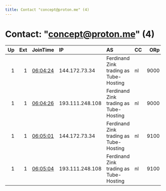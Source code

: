 ```yaml
---
title: Contact "concept@proton.me" (4)
---
```


# Contact: "concept@proton.me" (4)

|   Up |   Ext | JoinTime                                                                                              | IP              | AS                                     | CC   |   ORp |   Dirp | OS    | Version   | Nickname         |   eFamMembers |
|-----:|------:|:------------------------------------------------------------------------------------------------------|:----------------|:---------------------------------------|:-----|------:|-------:|:------|:----------|:-----------------|--------------:|
|    1 |     1 | [06:04:24](https://nusenu.github.io/OrNetStats/w/relay/340C59540249D14DFE547793C08708B0986CAF66.html) | 144.172.73.34   | Ferdinand Zink trading as Tube-Hosting | nl   |  9000 |      0 | Linux | 0.4.7.7   | conceptexitrelay |             4 |
|    1 |     1 | [06:04:26](https://nusenu.github.io/OrNetStats/w/relay/2B81D3BB563A4734C3805521442610E56F87A942.html) | 193.111.248.108 | Ferdinand Zink trading as Tube-Hosting | nl   |  9000 |      0 | Linux | 0.4.7.7   | conceptexitrelay |             4 |
|    1 |     1 | [06:05:01](https://nusenu.github.io/OrNetStats/w/relay/2B290BF1640EB0A8A7B6397BB69C82489B5DB8E6.html) | 144.172.73.34   | Ferdinand Zink trading as Tube-Hosting | nl   |  9100 |      0 | Linux | 0.4.7.7   | conceptexitrelay |             4 |
|    1 |     1 | [06:05:04](https://nusenu.github.io/OrNetStats/w/relay/EA0834D4E2CDAC1F8F85C538BB25933468F7D085.html) | 193.111.248.108 | Ferdinand Zink trading as Tube-Hosting | nl   |  9100 |      0 | Linux | 0.4.7.7   | conceptexitrelay |             4 |
